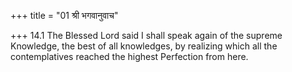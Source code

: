 +++
title = "01 श्री भगवानुवाच"

+++
14.1 The Blessed Lord said I shall speak again of the supreme Knowledge,
the best of all knowledges, by realizing which all the contemplatives
reached the highest Perfection from here.
